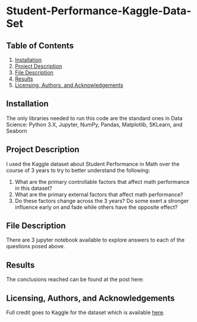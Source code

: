 # Student-Performance-Kaggle-Data-Set

## Table of Contents
1. [Installation](https://github.com/jselbaz/Student-Performance-Kaggle-Data-Set-/blob/main/README.md#Installation)
3. [Project Description](https://github.com/jselbaz/Student-Performance-Kaggle-Data-Set-/blob/main/README.md#Project-Description)
4. [File Description](https://github.com/jselbaz/Student-Performance-Kaggle-Data-Set-/blob/main/README.md#File-Description)
5. [Results](https://github.com/jselbaz/Student-Performance-Kaggle-Data-Set-/blob/main/README.md#Results)
6. [Licensing, Authors, and Acknowledgements](https://github.com/jselbaz/Student-Performance-Kaggle-Data-Set-/blob/main/README.md#Licensing,-Authors,-and-Acknowledgments)

## Installation
The only libraries needed to run this code are the standard ones in Data Science: Python 3.X, Jupyter, NumPy, Pandas, Matplotlib, SKLearn, and Seaborn

## Project Description
I used the Kaggle dataset about Student Performance in Math over the course of 3 years to try to better understand the following:
  1. What are the primary controllable factors that affect math performance in this dataset?
  2. What are the primary external factors that affect math performance?
  3. Do these factors change across the 3 years? Do some exert a stronger influence early on and fade while others have the opposite effect? 

## File Description
There are 3 jupyter notebook available to explore answers to each of the questions posed above.

## Results
The conclusions reached can be found at the post here: 

## Licensing, Authors, and Acknowledgements
Full credit goes to Kaggle for the dataset which is available [here](https://www.kaggle.com/impapan/student-performance-data-set).
